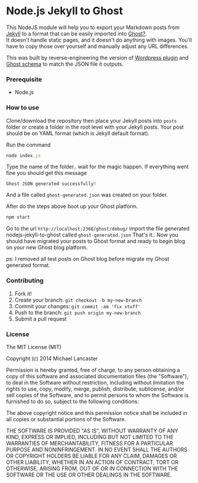 Node.js Jekyll to Ghost
======================

This NodeJS module will help you to export your Markdown posts from [Jekyll](http://jekyllrb.com) to a format that can be easily imported into [Ghost?](http://ghost.org). <br> 
It doesn't handle static pages, and it doesn't do anything with images. You'll have to copy those over yourself and manually adjust any URL differences.

This was built by reverse-engineering the version of [Wordpress plugin](https://wordpress.org/plugins/ghost/) and  [Ghost schema](https://github.com/TryGhost/Ghost/blob/master/core/server/data/schema.js) to match the JSON file it outputs.


### Prerequisite

- Node.js

### How to use

Clone/download the repository then place your Jekyll posts into `posts` folder or create a folder in the root level with your Jekyll posts.
Your post should be on YAML format (which is Jekyll default format).

Run the command

```ruby
node index.js
```

Type the name of the folder.. wait for the magic happen.
If everything went fine you should get this message

`Ghost JSON generated successfully!`

And a file called `ghost-generated.json` was created on your folder.

After do the steps above boot up your Ghost platform.

```ruby
npm start
```

Go to the url `http://localhost:2368/ghost/debug/` import the file generated nodejs-jekyll-to-ghost called `ghost-generated.json`
That's it.. Now you should have migrated your posts to Ghost format and ready to begin blog on your new Ghost blog platform.

ps: I removed all test posts on Ghost blog before migrate my Ghost generated format.

### Contributing
 
1. Fork it!
2. Create your branch: `git checkout -b my-new-branch`
3. Commit your changes: `git commit -am 'fix stuff'`
4. Push to the branch: `git push origin my-new-branch`
5. Submit a pull request


### License

The MIT License (MIT)

Copyright (c) 2014 Michael Lancaster

Permission is hereby granted, free of charge, to any person obtaining a copy
of this software and associated documentation files (the "Software"), to deal
in the Software without restriction, including without limitation the rights
to use, copy, modify, merge, publish, distribute, sublicense, and/or sell
copies of the Software, and to permit persons to whom the Software is
furnished to do so, subject to the following conditions:

The above copyright notice and this permission notice shall be included in all
copies or substantial portions of the Software.

THE SOFTWARE IS PROVIDED "AS IS", WITHOUT WARRANTY OF ANY KIND, EXPRESS OR
IMPLIED, INCLUDING BUT NOT LIMITED TO THE WARRANTIES OF MERCHANTABILITY,
FITNESS FOR A PARTICULAR PURPOSE AND NONINFRINGEMENT. IN NO EVENT SHALL THE
AUTHORS OR COPYRIGHT HOLDERS BE LIABLE FOR ANY CLAIM, DAMAGES OR OTHER
LIABILITY, WHETHER IN AN ACTION OF CONTRACT, TORT OR OTHERWISE, ARISING FROM,
OUT OF OR IN CONNECTION WITH THE SOFTWARE OR THE USE OR OTHER DEALINGS IN THE
SOFTWARE.



